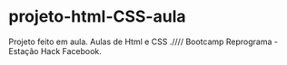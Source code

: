 # projeto-html-CSS-aula
Projeto feito em  aula.  Aulas de  Html e  CSS .//// Bootcamp Reprograma -Estação Hack Facebook.
